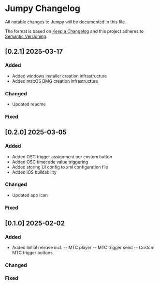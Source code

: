 # Jumpy Changelog
All notable changes to Jumpy will be documented in this file.

The format is based on [Keep a Changelog](http://keepachangelog.com/en/1.0.0/)
and this project adheres to [Semantic Versioning](http://semver.org/spec/v2.0.0.html).

## [0.2.1] 2025-03-17
### Added
- Added windows installer creation infrastructure
- Added macOS DMG creation infrastructure

### Changed
- Updated readme

### Fixed

## [0.2.0] 2025-03-05
### Added
- Added OSC trigger assignment per custom button
- Added OSC timecode value triggering
- Added storing UI config to xml configuration file
- Added iOS buildability

### Changed
- Updated app icon

### Fixed

## [0.1.0] 2025-02-02
### Added
- Added Initial release incl.
-- MTC player
-- MTC trigger send
-- Custom MTC trigger buttons

### Changed

### Fixed
